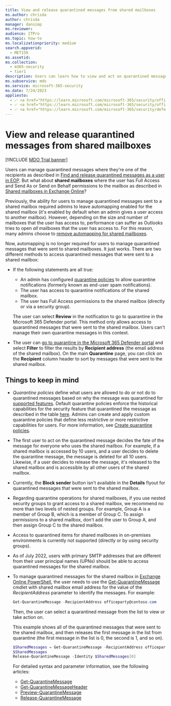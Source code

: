 ```yaml
---
title: View and release quarantined messages from shared mailboxes
ms.author: chrisda
author: chrisda
manager: dansimp
ms.reviewer: 
audience: ITPro
ms.topic: how-to
ms.localizationpriority: medium
search.appverid: 
  - MET150
ms.assetid: 
ms.collection: 
  - m365-security
  - tier1
description: Users can learn how to view and act on quarantined messages that were sent to shared mailboxes that they have permissions to.
ms.subservice: mdo
ms.service: microsoft-365-security
ms.date: 7/24/2023
appliesto:
  - ✅ <a href="https://learn.microsoft.com/microsoft-365/security/office-365-security/eop-about" target="_blank">Exchange Online Protection</a>
  - ✅ <a href="https://learn.microsoft.com/microsoft-365/security/office-365-security/microsoft-defender-for-office-365-product-overview#microsoft-defender-for-office-365-plan-1-vs-plan-2-cheat-sheet" target="_blank">Microsoft Defender for Office 365 plan 1 and plan 2</a>
  - ✅ <a href="https://learn.microsoft.com/microsoft-365/security/defender/microsoft-365-defender" target="_blank">Microsoft 365 Defender</a>
---
```


# View and release quarantined messages from shared mailboxes

[!INCLUDE [MDO Trial banner](../includes/mdo-trial-banner.md)]

Users can manage quarantined messages where they're one of the recipients as described in [Find and release quarantined messages as a user in EOP](quarantine-end-user.md). But what about **shared mailboxes** where the user has Full Access and Send As or Send on Behalf permissions to the mailbox as described in [Shared mailboxes in Exchange Online](/exchange/collaboration-exo/shared-mailboxes)?

Previously, the ability for users to manage quarantined messages sent to a shared mailbox required admins to leave automapping enabled for the shared mailbox (it's enabled by default when an admin gives a user access to another mailbox). However, depending on the size and number of mailboxes that the user has access to, performance can suffer as Outlooks tries to open _all_ mailboxes that the user has access to. For this reason, many admins choose to [remove automapping for shared mailboxes](/outlook/troubleshoot/profiles-and-accounts/remove-automapping-for-shared-mailbox).

Now, automapping is no longer required for users to manage quarantined messages that were sent to shared mailboxes. It just works. There are two different methods to access quarantined messages that were sent to a shared mailbox:

- If the following statements are all true:
  - An admin has configured [quarantine policies](quarantine-policies.md#anatomy-of-a-quarantine-policy) to allow quarantine notifications (formerly known as end-user spam notifications).
  - The user has access to quarantine notifications of the shared mailbox.
  - The user has Full Access permissions to the shared mailbox (directly or via a security group).

  The user can select **Review** in the notification to go to quarantine in the Microsoft 365 Defender portal. This method only allows access to quarantined messages that were sent to the shared mailbox. Users can't manage their own quarantine messages in this context.

- The user can [go to quarantine in the Microsoft 365 Defender portal](quarantine-end-user.md) and select **Filter** to filter the results by **Recipient address** (the email address of the shared mailbox). On the main **Quarantine** page, you can click on the **Recipient** column header to sort by messages that were sent to the shared mailbox.

## Things to keep in mind

- _Quarantine policies_ define what users are allowed to do or not do to quarantined messages based on why the message was quarantined for [supported features](quarantine-policies.md#step-2-assign-a-quarantine-policy-to-supported-features). Default quarantine policies enforce the historical capabilities for the security feature that quarantined the message as described in the table [here](quarantine-end-user.md). Admins can create and apply custom quarantine policies that define less restrictive or more restrictive capabilities for users. For more information, see [Create quarantine policies](quarantine-policies.md#step-1-create-quarantine-policies-in-the-microsoft-365-defender-portal).

- The first user to act on the quarantined message decides the fate of the message for everyone who uses the shared mailbox. For example, if a shared mailbox is accessed by 10 users, and a user decides to delete the quarantine message, the message is deleted for all 10 users. Likewise, if a user decides to release the message, it's released to the shared mailbox and is accessible by all other users of the shared mailbox.

- Currently, the **Block sender** button isn't available in the **Details** flyout for quarantined messages that were sent to the shared mailbox.

- Regarding quarantine operations for shared mailboxes, if you use nested security groups to grant access to a shared mailbox, we recommend no more than two levels of nested groups. For example, Group A is a member of Group B, which is a member of Group C. To assign permissions to a shared mailbox, don't add the user to Group A, and then assign Group C to the shared mailbox.

- Access to quarantined items for shared mailboxes in on-premises environments is currently not supported (directly or by using security groups).

- As of July 2022, users with primary SMTP addresses that are different from their user principal names (UPNs) should be able to access quarantined messages for the shared mailbox.

- To manage quarantined messages for the shared mailbox in [Exchange Online PowerShell](/powershell/exchange/connect-to-exchange-online-powershell), the user needs to use the [Get-QuarantineMessage](/powershell/module/exchange/get-quarantinemessage) cmdlet with shared mailbox email address for the value of the _RecipientAddress_ parameter to identify the messages. For example:

  ```powershell
  Get-QuarantineMessage -RecipientAddress officeparty@contoso.com
  ```

  Then, the user can select a quarantined message from the list to view or take action on.

  This example shows all of the quarantined messages that were sent to the shared mailbox, and then releases the first message in the list from quarantine (the first message in the list is 0, the second is 1, and so on).

  ```powershell
  $SharedMessages = Get-QuarantineMessage -RecipientAddress officeparty@contoso.com | select -ExpandProperty Identity
  $SharedMessages
  Release-QuarantineMessage -Identity $SharedMessages[0]
  ```

  For detailed syntax and parameter information, see the following articles:

  - [Get-QuarantineMessage](/powershell/module/exchange/get-quarantinemessage)
  - [Get-QuarantineMessageHeader](/powershell/module/exchange/get-quarantinemessageheader)
  - [Preview-QuarantineMessage](/powershell/module/exchange/preview-quarantinemessage)
  - [Release-QuarantineMessage](/powershell/module/exchange/release-quarantinemessage)
